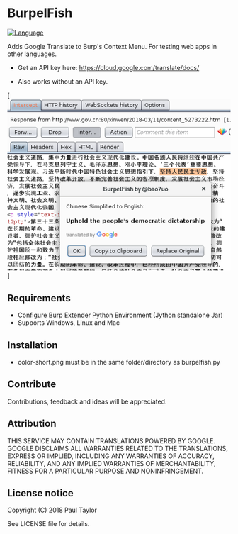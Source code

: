 # BurpelFish
[![Language](https://img.shields.io/badge/Lang-Python-blue.svg)](https://www.python.org)

Adds Google Translate to Burp's Context Menu. For testing web apps in other languages.

- Get an API key here: https://cloud.google.com/translate/docs/

- Also works without an API key.

[![Screenshot](burpelfish-screenshot.png)]

## Requirements
- Configure Burp Extender Python Environment (Jython standalone Jar)
- Supports Windows, Linux and Mac

## Installation
- color-short.png must be in the same folder/directory as burpelfish.py

## Contribute
Contributions, feedback and ideas will be appreciated.

## Attribution
THIS SERVICE MAY CONTAIN TRANSLATIONS POWERED BY GOOGLE. GOOGLE DISCLAIMS ALL WARRANTIES RELATED TO THE TRANSLATIONS, EXPRESS OR IMPLIED, INCLUDING ANY WARRANTIES OF ACCURACY, RELIABILITY, AND ANY IMPLIED WARRANTIES OF MERCHANTABILITY, FITNESS FOR A PARTICULAR PURPOSE AND NONINFRINGEMENT.

## License notice
Copyright (C) 2018 Paul Taylor

See LICENSE file for details.
